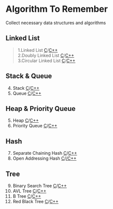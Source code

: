 # Algorithm To Remember
Collect necessary data structures and algorithms

## Linked List
> 1.Linked List [C](/C/01.Linked_list)/[C++](/C++/01.Linked_list)<br>
> 2.Doubly Linked List [C](/C/02.Doubly_Linked_List)/[C++](/C++/02.Doubly_Linked_List)<br>
> 3.Circular Linked List [C](/C/03.Circular_Linked_list)/[C++](/C++/03.Circular_Linked_list)

## Stack & Queue
4. Stack [C](/C/04.Stack)/[C++](/C++/04.Stack)<br>
5. Queue [C](/C/05.Queue)/[C++](/C++/05.Queue)

## Heap & Priority Queue
5. Heap [C](/C/06.Heap)/[C++](C++/06.Heap)<br>
6. Priority Queue [C](/C/07.Priority_Queue)/[C++](/C++/07.Priority_Queue)

## Hash
7. Separate Chaining Hash [C](/C/08.Separate_Chaining_Hash)/[C++](/C++/08.Separate_Chaining_Hash)<br>
8. Open Addressing Hash [C](/C/09.Open_Addressing_Hash)/[/C++](C++/09.Open_Addressing_Hash)

## Tree
9. Binary Search Tree [C](/C/10.Binary_Search_Tree)/[C++](/C++/10.Binary_Search_Tree)<br>
10. AVL Tree [C](/C/11.AVL_Tree)/[C++](/C++/11.AVL_Tree)<br>
11. B Tree [C](/C/12.B_Tree)/[C++](/C++/12.B_Tree)<br>
12. Red Black Tree [C](/C/13.Red_Black_Tree)/[C++](/C++/13.Red_Black_Tree)

